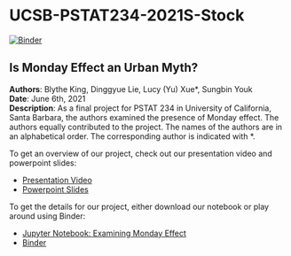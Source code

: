 # UCSB-PSTAT234-2021S-Stock
[![Binder](https://mybinder.org/badge_logo.svg)](https://mybinder.org/v2/gh/Sungbinyouk/UCSB-PSTAT234-2021S-Final-Project-Stock/HEAD)


## Is Monday Effect an Urban Myth?

**Authors**: Blythe King, Dinggyue Lie, Lucy (Yu) Xue\*, Sungbin Youk\
**Date**: June 6th, 2021\
**Description**: As a final project for PSTAT 234 in University of California, Santa Barbara, the authors examined the presence of Monday effect. The authors equally contributed to the project. The names of the authors are in an alphabetical order. The corresponding author is indicated with *.

To get an overview of our project, check out our presentation video and powerpoint slides:
- [Presentation Video](https://drive.google.com/file/d/1N5Ee-5iHanHhJT_nv3pr1XbV1x1qiyKh/view?usp=sharing)
- [Powerpoint Slides](https://drive.google.com/file/d/1KOr-n1BdV2TQJetvgXgot6A5Pwjyeldl/view?usp=sharing)

To get the details for our project, either download our notebook or play around using Binder:
- [Jupyter Notebook: Examining Monday Effect]()
- [Binder](https://mybinder.org/v2/gh/Sungbinyouk/UCSB-PSTAT234-2021S-Final-Project-Stock/HEAD)
